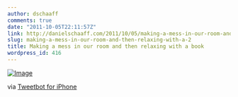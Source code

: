 ```yaml
---
author: dschaaff
comments: true
date: "2011-10-05T22:11:57Z"
link: http://danielschaaff.com/2011/10/05/making-a-mess-in-our-room-and-then-relaxing-with-a-2/
slug: making-a-mess-in-our-room-and-then-relaxing-with-a-2
title: Making a mess in our room and then relaxing with a book
wordpress_id: 416
---
```


[![Image](http://posterous.com/getfile/files.posterous.com/danielschaaff/HEwfBtdJbbtGJmwnIaIleGhsnuCcvmHeEuzqFAmBEgkBhbqzxsBIbsHGmoow/image.jpg.scaled500.jpg)](http://posterous.com/getfile/files.posterous.com/danielschaaff/HEwfBtdJbbtGJmwnIaIleGhsnuCcvmHeEuzqFAmBEgkBhbqzxsBIbsHGmoow/image.jpg.scaled1000.jpg)

  

via [Tweetbot for iPhone](http://tapbots.com/tweetbot)
